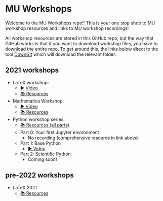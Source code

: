 # MU Workshops
Welcome to the MU Workshops repo!! This is your one stop shop to MU workshop resources and links to MU workshop recordings!

All workshop resources are stored in this GitHub repo, but the way that GitHub works is that if you want to download workshop files, you have to download the entire repo. To get around this, the links below direct to the tool [DownGit](https://downgit.github.io/#/home) which will download the relevant folder.

## 2021 workshops
- LaTeX workshop:
  - [▶ Video](https://youtu.be/2Yu7ZgBFVvY)
  - [📚 Resources](https://downgit.github.io/#/home?url=https://github.com/UWA-Maths-Union/mu-workshops/tree/main/2022/latex)
- Mathematica Workshop:
  - [▶ Video](https://youtu.be/BdJwVogTtlo)
  - [📚 Resources](https://downgit.github.io/#/home?url=https://github.com/UWA-Maths-Union/mu-workshops/tree/main/2022/mathematica)
- Python workshop series:
  - [📚 Resources (all parts)](https://downgit.github.io/#/home?url=https://github.com/UWA-Maths-Union/mu-workshops/tree/main/2022/python)
  - Part 0: Your first Jupyter environment
    - No recording (comprehensive resource in link above)
  - Part 1: Base Python
    - [▶ Video](https://youtu.be/5wpfkDsex8g)
  - Part 2: Scientific Python
    - Coming soon!

## pre-2022 workshops
- LaTeX 2021
  - [📚 Resources](https://downgit.github.io/#/home?url=https://github.com/UWA-Maths-Union/mu-workshops/tree/main/pre-2022/2021-latex)
